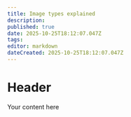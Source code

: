 ```yaml
---
title: Image types explained
description:
published: true
date: 2025-10-25T18:12:07.047Z
tags:
editor: markdown
dateCreated: 2025-10-25T18:12:07.047Z
---
```


# Header

Your content here